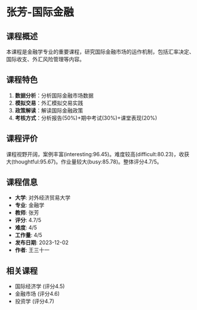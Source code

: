 # 张芳-国际金融

## 课程概述
本课程是金融学专业的重要课程，研究国际金融市场的运作机制，包括汇率决定、国际收支、外汇风险管理等内容。

## 课程特色
1. **数据分析**：分析国际金融市场数据
2. **模拟交易**：外汇模拟交易实践
3. **政策解读**：解读国际金融政策
4. **考核方式**：分析报告(50%)+期中考试(30%)+课堂表现(20%)

## 课程评价
课程视野开阔，案例丰富(interesting:96.45)。难度较高(difficult:80.23)，收获大(thoughtful:95.67)。作业量较大(busy:85.78)。整体评分4.7/5。

## 课程信息
- **大学**: 对外经济贸易大学
- **专业**: 金融学
- **教师**: 张芳
- **评分**: 4.7/5
- **难度**: 4/5
- **工作量**: 4/5
- **发布日期**: 2023-12-02
- **作者**: 王三十一

## 相关课程
- 国际经济学 (评分4.5)
- 金融市场 (评分4.6)
- 投资学 (评分4.7)